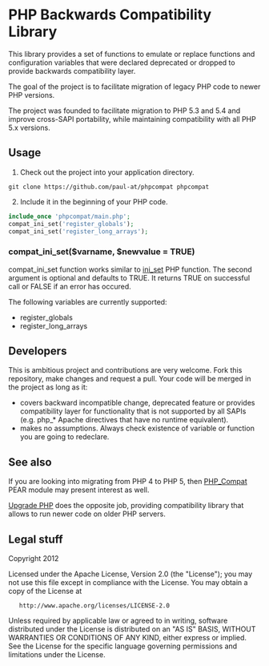 # PHP Backwards Compatibility Library

This library provides a set of functions to emulate or replace functions and configuration variables that were declared deprecated or dropped to provide backwards compatibility layer.

The goal of the project is to facilitate migration of legacy PHP code to newer PHP versions.

The project was founded to facilitate migration to PHP 5.3 and 5.4 and improve cross-SAPI portability, while maintaining compatibility with all PHP 5.x versions.

## Usage

1. Check out the project into your application directory.

```git clone https://github.com/paul-at/phpcompat phpcompat```

2. Include it in the beginning of your PHP code.

```php
include_once 'phpcompat/main.php';
compat_ini_set('register_globals');
compat_ini_set('register_long_arrays');
```

### compat_ini_set($varname, $newvalue = TRUE)

compat_ini_set function works similar to [ini_set](http://php.net/manual/en/function.ini-set.php) PHP function. The second argument is optional and defaults to TRUE. It returns TRUE on successful call or FALSE if an error has occured.

The following variables are currently supported:

* register_globals
* register_long_arrays

## Developers

This is ambitious project and contributions are very welcome. Fork this repository, make changes and request a pull. Your code will be merged in the project as long as it:

* covers backward incompatible change, deprecated feature or provides compatibility layer for functionality that is not supported by all SAPIs (e.g. php_* Apache directives that have no runtime equivalent).
* makes no assumptions. Always check existence of variable or function you are going to redeclare.

## See also

If you are looking into migrating from PHP 4 to PHP 5, then [PHP_Compat](http://pear.php.net/package/PHP_Compat/) PEAR module may present interest as well.

[Upgrade PHP](http://include-once.org/p/upgradephp/) does the opposite job, providing compatibility library that allows to run newer code on older PHP servers.

## Legal stuff

   Copyright 2012

   Licensed under the Apache License, Version 2.0 (the "License");
   you may not use this file except in compliance with the License.
   You may obtain a copy of the License at

       http://www.apache.org/licenses/LICENSE-2.0

   Unless required by applicable law or agreed to in writing, software
   distributed under the License is distributed on an "AS IS" BASIS,
   WITHOUT WARRANTIES OR CONDITIONS OF ANY KIND, either express or implied.
   See the License for the specific language governing permissions and
   limitations under the License.